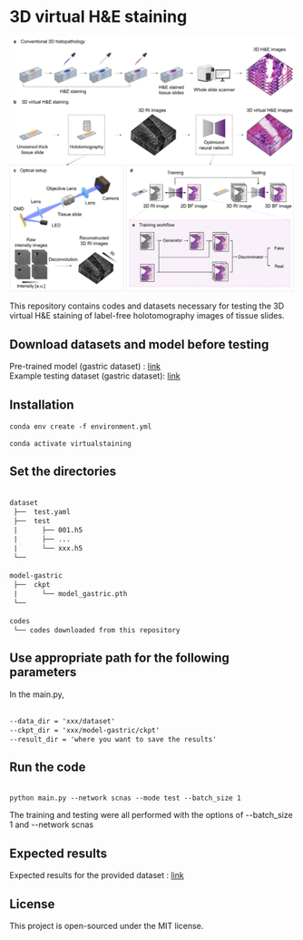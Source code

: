 # 3D virtual H&E staining
![Overview of virtual H&E staining](images/fig1.jpg)

This repository contains codes and datasets necessary for testing the 3D virtual H&E staining of label-free holotomography images of tissue slides.

## Download datasets and model before testing
Pre-trained model (gastric dataset) : [link](https://drive.google.com/drive/folders/11eFobsXNOKPqrD5Ystblxzzdy4DVaQUb?usp=drive_link) <br>
Example testing dataset (gastric dataset): [link](https://drive.google.com/drive/folders/1ayCdXJKB5mdLmWgu9QAGYHnHct4T1YBK?usp=drive_link)

## Installation
```shell
conda env create -f environment.yml
```

```shell
conda activate virtualstaining
``` 

## Set the directories

```shell

dataset                
 ├──  test.yaml
 ├──  test     
 |      ├── 001.h5     
 |      ├── ...
 |      └── xxx.h5
 └──

model-gastric                
 ├──  ckpt     
 |      └── model_gastric.pth
 └──

codes
 └── codes downloaded from this repository

```

## Use appropriate path for the following parameters
In the main.py, 

``` shell

--data_dir = 'xxx/dataset'
--ckpt_dir = 'xxx/model-gastric/ckpt'
--result_dir = 'where you want to save the results'

```


## Run the code

```shell

python main.py --network scnas --mode test --batch_size 1

```
The training and testing were all performed with the options of --batch_size 1 and --network scnas

## Expected results
Expected results for the provided dataset : [link](https://drive.google.com/drive/folders/1B7I-rK08SQtLryqWlFhLTurYagtW-dTU?usp=drive_link)

## License
This project is open-sourced under the MIT license.


